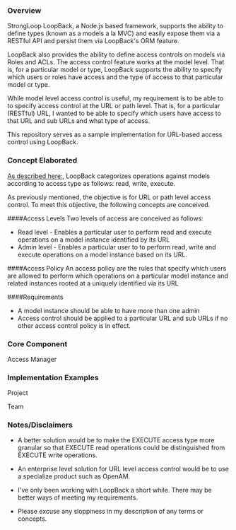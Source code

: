 ### Overview
StrongLoop LoopBack, a Node.js based framework, supports the ability
to define types (known as a models a la MVC) and easily expose them
via a RESTful API and persist them via LoopBack's ORM feature.  

LoopBack also provides the ability to define access controls on models
via Roles and ACLs.  The access control feature works at the model level.
That is, for a particular model or type, LoopBack supports the ability
to specify which users or roles have access and the type of access
to that particular model or type.   

While model level access control is useful, my requirement
is to be able to to specify access control at the URL or path level.  That is,
for a particular (RESTful) URL, I wanted to be able to specify which users
have access to that URL and sub URLs and what type of access.

This repository serves as a sample implementation for URL-based
access control using LoopBack.  

### Concept Elaborated
[As described here:](http://docs.strongloop.com/display/public/LB/Controlling+data+access),
LoopBack categorizes operations against models according to 
access type as follows: read, write, execute.  

As previously mentioned, the objective is for URL or path level access control.  To meet
this objective, the following concepts are conceived.

####Access Levels
Two levels of access are conceived as follows:
* Read level - Enables a particular user to perform read and execute operations on a model
instance identified by its URL
* Admin level - Enables a particular user to to perform read, write and execute operations
on a model instance based on its URL.

####Access Policy
An access policy are the rules that specify which users are allowed to
perform which operations on a particular model instance and related instances rooted
at a uniquely identified via its URL

####Requirements
* A model instance should be able to have more than one admin
* Access control should be applied to a particular URL and sub URLs
if no other access control policy is in effect.

### Core Component
Access Manager

### Implementation Examples 
Project

Team

### Notes/Disclaimers
* A better solution would be to make the EXECUTE access type
more granular so that EXECUTE read operations could be
distinguished from EXECUTE write operations.

* An enterprise level solution for URL level access control
would be to use a specialize product such as OpenAM.

* I've only been working with LoopBack a short while. There may
be better ways of meeting my requirements.

* Please excuse any sloppiness in my description of any terms 
or concepts. 

